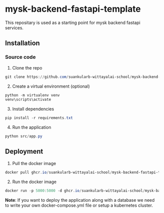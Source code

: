 # mysk-backend-fastapi-template

This repositary is used as a starting point for mysk backend fastapi services.

## Installation

### Source code

1. Clone the repo

```powershell
git clone https://github.com/suankularb-wittayalai-school/mysk-backend-fastapi-template.git
```

2. Create a virtual environment (optional)

```powershell
python -m virtualenv venv
venv\scripts\activate
```

3. Install dependencies

```powershell
pip install -r requirements.txt
```

4. Run the application

```powershell
python src/app.py
```

## Deployment

1. Pull the docker image

```powershell
docker pull ghcr.io/suankularb-wittayalai-school/mysk-backend-fastapi-template:latest
```

2. Run the docker image

```powershell
docker run -p 5000:5000 -d ghcr.io/suankularb-wittayalai-school/mysk-backend-fastapi-template:latest
```

**Note**: If you want to deploy the application along with a database we need to write your own docker-compose.yml file or setup a kubernetes cluster.
